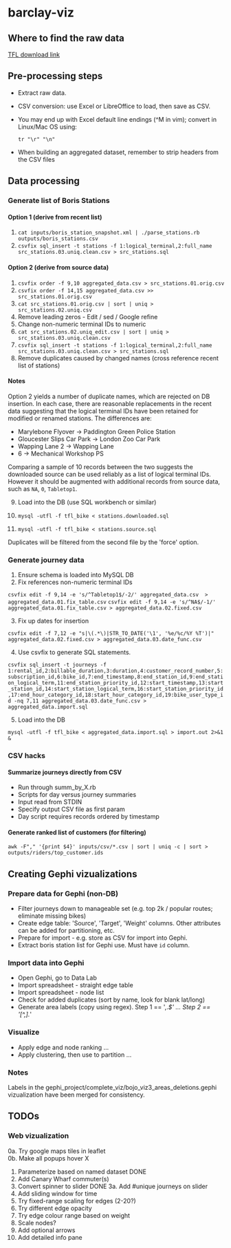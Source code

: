 barclay-viz
===========

## Where to find the raw data

[TFL download link](http://www.tfl.gov.uk/tfl/businessandpartners/syndication/feed.aspx?email=dataviz@jamessiddle.net&feedId=21)

## Pre-processing steps

- Extract raw data.
- CSV conversion: use Excel or LibreOffice to load, then save as CSV.
- You may end up with Excel default line endings (^M in vim); convert in Linux/Mac OS using:

    `tr "\r" "\n"`

- When building an aggregated dataset, remember to strip headers from the CSV files


## Data processing

### Generate list of Boris Stations

#### Option 1 (derive from recent list)

1. `cat inputs/boris_station_snapshot.xml | ./parse_stations.rb outputs/boris_stations.csv`
2. `csvfix sql_insert -t stations -f 1:logical_terminal,2:full_name src_stations.03.uniq.clean.csv > src_stations.sql`

#### Option 2 (derive from source data)

1. `csvfix order -f 9,10 aggregated_data.csv > src_stations.01.orig.csv`
2. `csvfix order -f 14,15 aggregated_data.csv >> src_stations.01.orig.csv`
3. `cat src_stations.01.orig.csv | sort | uniq > src_stations.02.uniq.csv`
4. Remove leading zeros - Edit / sed / Google refine 
5. Change non-numeric terminal IDs to numeric
6. `cat src_stations.02.uniq_edit.csv | sort | uniq > src_stations.03.uniq.clean.csv`
7. `csvfix sql_insert -t stations -f 1:logical_terminal,2:full_name src_stations.03.uniq.clean.csv > src_stations.sql`
8. Remove duplicates caused by changed names (cross reference recent list of stations)

#### Notes

Option 2 yields a number of duplicate names, which are rejected on DB insertion. In each case, there are reasonable replacements in the recent data suggesting that the logical terminal IDs have been retained for modified or renamed stations. The differences are:

* Marylebone Flyover -> Paddington Green Police Station
* Gloucester Slips Car Park -> London Zoo Car Park
* Wapping Lane 2 -> Wapping Lane
* 6 -> Mechanical Workshop PS

Comparing a sample of 10 records between the two suggests the downloaded source can be used reliably as a list of logical terminal IDs. However it should be augmented with additional records from source data, such as `NA`, `0`, `Tabletop1`.

9. Load into the DB (use SQL workbench or similar) 

1. `mysql -utfl -f tfl_bike < stations.downloaded.sql`
2. `mysql -utfl -f tfl_bike < stations.source.sql`

Duplicates will be filtered from the second file by the 'force' option.

### Generate journey data

1. Ensure schema is loaded into MySQL DB
2. Fix references non-numeric terminal IDs

`csvfix edit -f 9,14 -e 's/^Tabletop1$/-2/' aggregated_data.csv  > aggregated_data.01.fix_table.csv`
`csvfix edit -f 9,14 -e 's/^NA$/-1/' aggregated_data.01.fix_table.csv > aggregated_data.02.fixed.csv`

3. Fix up dates for insertion

`csvfix edit -f 7,12 -e "s|\(.*\)|STR_TO_DATE('\1', '%e/%c/%Y %T')|" aggregated_data.02.fixed.csv > aggregated_data.03.date_func.csv`

4. Use csvfix to generate SQL statements.

`csvfix sql_insert -t journeys -f 1:rental_id,2:billable_duration,3:duration,4:customer_record_number,5:subscription_id,6:bike_id,7:end_timestamp,8:end_station_id,9:end_station_logical_term,11:end_station_priority_id,12:start_timestamp,13:start_station_id,14:start_station_logical_term,16:start_station_priority_id,17:end_hour_category_id,18:start_hour_category_id,19:bike_user_type_id -nq 7,11 aggregated_data.03.date_func.csv > aggregated_data.import.sql`

5. Load into the DB

`mysql -utfl -f tfl_bike < aggregated_data.import.sql > import.out 2>&1 &`

### CSV hacks

#### Summarize journeys directly from CSV

- Run through summ_by_X.rb
- Scripts for day versus journey summaries
- Input read from STDIN
- Specify output CSV file as first param
- Day script requires records ordered by timestamp

#### Generate ranked list of customers (for filtering)

`awk -F"," '{print $4}' inputs/csv/*.csv | sort | uniq -c | sort > outputs/riders/top_customer.ids`



## Creating Gephi vizualizations

### Prepare data for Gephi (non-DB)

- Filter journeys down to manageable set (e.g. top 2k / popular routes; eliminate missing bikes)
- Create edge table: 'Source', 'Target', 'Weight' columns. Other attributes can be added for partitioning, etc.
- Prepare for import - e.g. store as CSV for import into Gephi.
- Extract boris station list for Gephi use. Must have `id` column.

### Import data into Gephi

- Open Gephi, go to Data Lab
- Import spreadsheet - straight edge table
- Import spreadsheet - node list
- Check for added duplicates (sort by name, look for blank lat/long)
- Generate area labels (copy using regex). Step 1 == ',.*$' ... Step 2 == '[^,].*' 

### Visualize

- Apply edge and node ranking ...
- Apply clustering, then use to partition ...

### Notes

Labels in the gephi_project/complete_viz/bojo_viz3_areas_deletions.gephi vizualization have been merged for consistency.


## TODOs

### Web vizualization

0a. Try google maps tiles in leaflet		
0b. Make all popups hover 						X
1. Parameterize based on named dataset			DONE
2. Add Canary Wharf commuter(s)
3. Convert spinner to slider					DONE
3a. Add #unique journeys on slider
4. Add sliding window for time
5. Try fixed-range scaling for edges (2-20?)
6. Try different edge opacity
7. Try edge colour range based on weight
8. Scale nodes?
9. Add optional arrows
10. Add detailed info pane






